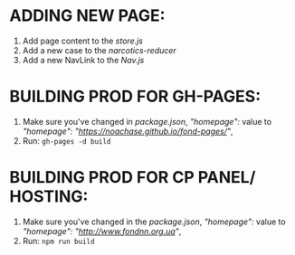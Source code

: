 # ADDING NEW PAGE:

1. Add page content to the _store.js_
2. Add a new case to the _narcotics-reducer_
3. Add a new NavLink to the _Nav.js_

# BUILDING PROD FOR GH-PAGES:

1. Make sure you've changed in _package.json_, *"homepage":* value to *"homepage": "https://noachase.github.io/fond-pages/"*,
2. Run: ```gh-pages -d build```

# BUILDING PROD FOR CP PANEL/ HOSTING:

1. Make sure you've changed in the _package.json_, *"homepage":* value to *"homepage": "http://www.fondnn.org.ua"*,
2. Run: ```npm run build```
